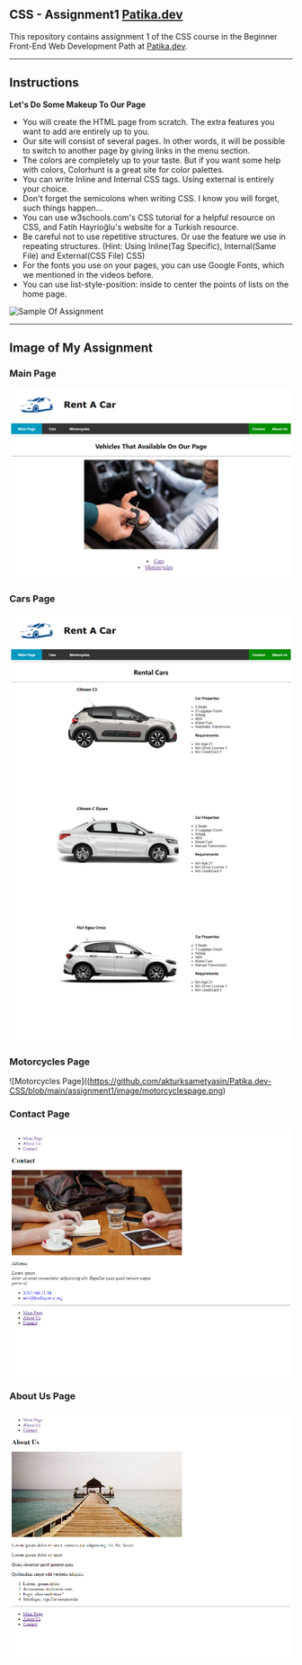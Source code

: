 ## CSS - Assignment1 [Patika.dev](https://www.patika.dev/tr) 

This repository contains assignment 1 of the CSS course in the Beginner Front-End Web Development Path at [Patika.dev](https://www.patika.dev/tr).

---

## Instructions

**Let's Do Some Makeup To Our Page**

* You will create the HTML page from scratch. The extra features you want to add are entirely up to you.
* Our site will consist of several pages. In other words, it will be possible to switch to another page by giving links in the menu section.
* The colors are completely up to your taste. But if you want some help with colors, Colorhunt is a great site for color palettes.
* You can write Inline and Internal CSS tags. Using external is entirely your choice.
* Don't forget the semicolons when writing CSS. I know you will forget, such things happen...
* You can use w3schools.com's CSS tutorial for a helpful resource on CSS, and Fatih Hayrioğlu's website for a Turkish resource.
* Be careful not to use repetitive structures. Or use the feature we use in repeating structures. (Hint: Using Inline(Tag Specific), Internal(Same File) and External(CSS File) CSS)
* For the fonts you use on your pages, you can use Google Fonts, which we mentioned in the videos before.
* You can use list-style-position: inside to center the points of lists on the home page.

![Sample Of Assignment](https://raw.githubusercontent.com/Kodluyoruz/taskforce/main/css/odev1/figures/webpage.gif)

---

## Image of My Assignment

### Main Page

![Main Page](https://github.com/akturksametyasin/Patika.dev-CSS/blob/main/assignment1/image/mainpage.png)

### Cars Page

![Cars Page](https://github.com/akturksametyasin/Patika.dev-CSS/blob/main/assignment1/image/carspage.png)

### Motorcycles Page

![Motorcycles Page]((https://github.com/akturksametyasin/Patika.dev-CSS/blob/main/assignment1/image/motorcyclespage.png)

### Contact Page

![Contact Page](https://github.com/akturksametyasin/Patika.dev-HTML/blob/main/end-of-chapter-study/image/contactpage.png)

### About Us Page

![About Us Page](https://github.com/akturksametyasin/Patika.dev-HTML/blob/main/end-of-chapter-study/image/aboutuspage.png)

